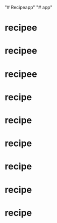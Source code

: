 "# Recipeapp" 
"# app" 
# recipee
# recipee
# recipee
# recipe
# recipe
# recipe
# recipe
# recipe
# recipe
